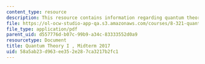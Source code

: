 ```yaml
---
content_type: resource
description: This resource contains information regarding quantum theory I, exams.
file: https://ol-ocw-studio-app-qa.s3.amazonaws.com/courses/8-321-quantum-theory-i-fall-2017/58a5ab23d963ee352e287ca3217b2fc1_MIT8_321F17_Midterm_2017.pdf
file_type: application/pdf
parent_uid: d557776d-b07c-99b9-a34c-83333552d0a9
resourcetype: Document
title: Quantum Theory I , Midterm 2017
uid: 58a5ab23-d963-ee35-2e28-7ca3217b2fc1
---
```

